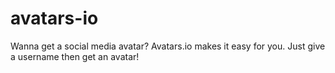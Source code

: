 # avatars-io
Wanna get a social media avatar? Avatars.io makes it easy for you. Just give a username then get an avatar!
